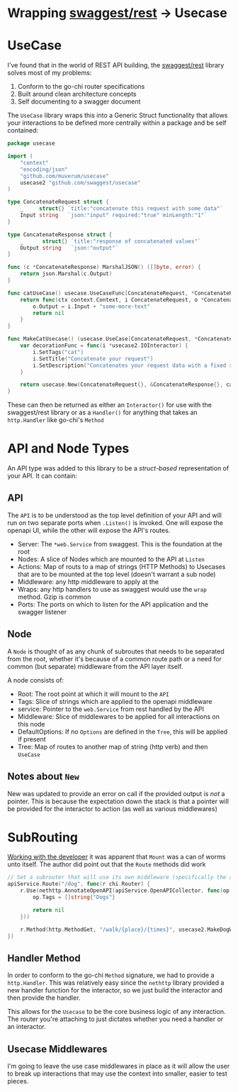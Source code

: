 # Wrapping [swaggest/rest](https://github.com/swaggest/rest) -> Usecase



# UseCase

I've found that in the world of REST API building, the [swaggest/rest](https://github.com/swaggest/rest) library solves most of my problems:

1. Conform to the go-chi router specifications
2. Built around clean architecture concepts
3. Self documenting to a swagger document

The `UseCase` library wraps this into a Generic Struct functionality that allows your interactions to be defined 
more centrally within a package and be self contained:

```go
package usecase

import (
	"context"
	"encoding/json"
	"github.com/muverum/usecase"
	usecase2 "github.com/swaggest/usecase"
)

type ConcatenateRequest struct {
	_     struct{} `title:"concatenate this request with some data"`
	Input string   `json:"input" required:"true" minLength:"1"`
}

type ConcatenateResponse struct {
	_      struct{} `title:"response of concatenated values"`
	Output string   `json:"output"`
}

func (c *ConcatenateResponse) MarshalJSON() ([]byte, error) {
	return json.Marshal(c.Output)
}

func catUseCase() usecase.UseCaseFunc[ConcatenateRequest, *ConcatenateResponse] {
	return func(ctx context.Context, i ConcatenateRequest, o *ConcatenateResponse) error {
		o.Output = i.Input + "some-more-text"
		return nil
	}
}

func MakeCatUsecase() (usecase.UseCase[ConcatenateRequest, *ConcatenateResponse], error) {
	var decorationFunc = func(i *usecase2.IOInteractor) {
		i.SetTags("cat")
		i.SetTitle("Concatenate your request")
		i.SetDescription("Concatenates your request data with a fixed string")
	}

	return usecase.New(ConcatenateRequest{}, &ConcatenateResponse{}, catUseCase(), decorationFunc)
}
```

These can then be returned as either an `Interactor()` for use with the swaggest/rest library or as a
`Handler()` for anything that takes an `http.Handler` like go-chi's `Method`

# API and Node Types
An API type was added to this library to be a _struct-based_ representation of your API. It can contain:

## API

The `API` is to be understood as the top level definition of your API and will
run on two separate ports when `.Listen()` is invoked. One will expose the openapi
UI, while the other will expose the API's routes.

* Server: The `*web.Service` from swaggest. This is the foundation at the root
* Nodes: A slice of Nodes which are mounted to the API at `Listen`
* Actions:  Map of routs to a map of strings (HTTP Methods) to Usecases that are to be mounted at the top level 
  (doesn't warrant a sub node)
* Middleware: any http middleware to apply at the 
* Wraps: any http handlers to use as swaggest would use the `wrap` method. Gzip is common
* Ports: The ports on which to listen for the API application and the swagger listener

## Node

A `Node` is thought of as any chunk of subroutes that needs to be separated from
the root, whether it's because of a common route path or a need for common (but separate)
middleware from the API layer itself. 

A node consists of:

* Root: The root point at which it will mount to the `API`
* Tags: Slice of strings which are applied to the openapi middleware
* service: Pointer to the `web.Service` from rest handled by the API
* Middleware: Slice of middlewares to be applied for all interactions on this node
* DefaultOptions: If no `Options` are defined in the `Tree`, this will be applied if present
* Tree: Map of routes to another map of string (http verb) and then `UseCase`

## Notes about `New`
New was updated to provide an error on call if the provided output is _not_ a pointer. This is because the expectation
down the stack is that a pointer will be provided for the interactor to action (as well as various middlewares)

# SubRouting
[Working with the developer](https://github.com/swaggest/rest/issues/84) it was apparent that `Mount` was a can of 
worms unto itself. The author did point out that the `Route` methods did work

```go
// Set a subrouter that will use its own middleware (specifically the annotation for the parent collector
apiService.Route("/dog", func(r chi.Router) {
    r.Use(nethttp.AnnotateOpenAPI(apiService.OpenAPICollector, func(op *openapi3.Operation) error {
        op.Tags = []string{"Dogs"}

        return nil
    }))

    r.Method(http.MethodGet, "/walk/{place}/{times}", usecase2.MakeDogWalkUseCase(log.New(os.Stdout, "DOG-", 0)).Handler())
})
```

## Handler Method
In order to conform to the go-chi `Method` signature, we had to provide a `http.Handler`. This was relatively easy
since the `nethttp` library provided a new handler function for the interactor, so we just build the interactor
and then provide the handler. 

This allows for the `Usecase` to be the core business logic of any interaction. The router you're attaching to
just dictates whether you need a handler or an interactor.

## Usecase Middlewares

I'm going to leave the use case middlewares in place as it will allow the user to break up interactions
that may use the context into smaller, easier to test pieces. 